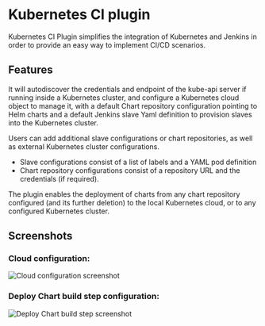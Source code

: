 # Kubernetes CI plugin
Kubernetes CI Plugin simplifies the integration of Kubernetes and Jenkins in order to provide an easy way to implement CI/CD scenarios.

## Features
It will autodiscover the credentials and endpoint of the kube-api server if running inside a Kubernetes cluster, and configure a Kubernetes cloud object to manage it, with a default Chart repository configuration pointing to Helm charts and a default Jenkins slave Yaml definition to provision slaves into the Kubernetes cluster.

Users can add additional slave configurations or chart repositories, as well as external Kubernetes cluster configurations.
- Slave configurations consist of a list of labels and a YAML pod definition
- Chart repository configurations consist of a repository URL and the credentials (if required).

The plugin enables the deployment of charts from any chart repository configured (and its further deletion) to the local Kubernetes cloud, or to any configured Kubernetes cluster.

## Screenshots
### Cloud configuration:
![Cloud configuration screenshot](img/cloudConfig.png)

### Deploy Chart build step configuration:
![Deploy Chart build step screenshot](img/deployChartBuildStep.png)
